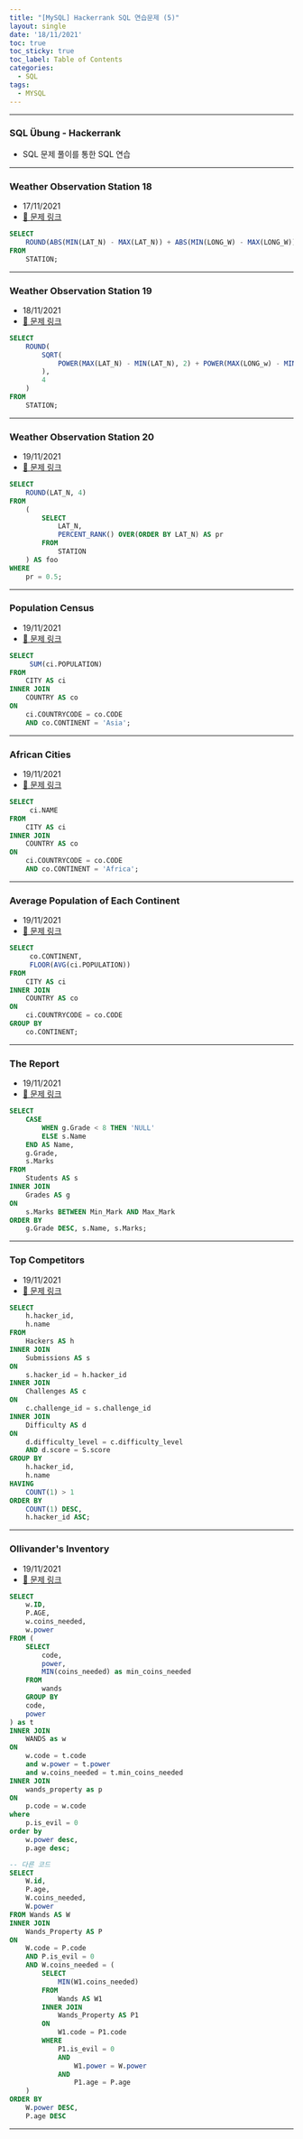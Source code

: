 ```yaml
---
title: "[MySQL] Hackerrank SQL 연습문제 (5)"
layout: single
date: '18/11/2021'
toc: true
toc_sticky: true
toc_label: Table of Contents
categories:
  - SQL
tags:
  - MYSQL
---
```


---
### SQL Übung - Hackerrank
* SQL 문제 풀이를 통한 SQL 연습

---

### Weather Observation Station 18
* 17/11/2021
* [🔗 문제 링크](https://www.hackerrank.com/challenges/weather-observation-station-18/problem?isFullScreen=true)

```sql
SELECT
    ROUND(ABS(MIN(LAT_N) - MAX(LAT_N)) + ABS(MIN(LONG_W) - MAX(LONG_W)), 4)
FROM
    STATION;

```

---

### Weather Observation Station 19
* 18/11/2021
* [🔗 문제 링크](https://www.hackerrank.com/challenges/weather-observation-station-19/problem?isFullScreen=true)

```sql
SELECT
    ROUND(
        SQRT(
            POWER(MAX(LAT_N) - MIN(LAT_N), 2) + POWER(MAX(LONG_w) - MIN(LONG_W), 2)
        ),
        4
    )
FROM
    STATION;

```

---

### Weather Observation Station 20
* 19/11/2021
* [🔗 문제 링크](https://www.hackerrank.com/challenges/weather-observation-station-20/problem?isFullScreen=false)

```sql
SELECT
    ROUND(LAT_N, 4)
FROM 
    (
        SELECT
            LAT_N,
            PERCENT_RANK() OVER(ORDER BY LAT_N) AS pr
        FROM 
            STATION
    ) AS foo
WHERE
    pr = 0.5;

```

---

### Population Census
* 19/11/2021
* [🔗 문제 링크](https://www.hackerrank.com/challenges/asian-population/problem?isFullScreen=true)

```sql
SELECT
     SUM(ci.POPULATION)    
FROM
    CITY AS ci
INNER JOIN
    COUNTRY AS co
ON 
    ci.COUNTRYCODE = co.CODE
    AND co.CONTINENT = 'Asia';

```

---

### African Cities
* 19/11/2021
* [🔗 문제 링크](https://www.hackerrank.com/challenges/african-cities/problem?isFullScreen=true)

```sql
SELECT
     ci.NAME
FROM
    CITY AS ci
INNER JOIN
    COUNTRY AS co
ON 
    ci.COUNTRYCODE = co.CODE
    AND co.CONTINENT = 'Africa';

```

---

### Average Population of Each Continent
* 19/11/2021
* [🔗 문제 링크](https://www.hackerrank.com/challenges/average-population-of-each-continent/problem?isFullScreen=true)

```sql
SELECT
     co.CONTINENT,
     FLOOR(AVG(ci.POPULATION))
FROM
    CITY AS ci
INNER JOIN
    COUNTRY AS co
ON 
    ci.COUNTRYCODE = co.CODE
GROUP BY
    co.CONTINENT;

```

---


### The Report
* 19/11/2021
* [🔗 문제 링크](https://www.hackerrank.com/challenges/the-report/problem?isFullScreen=true)

```sql
SELECT
    CASE 
        WHEN g.Grade < 8 THEN 'NULL'
        ELSE s.Name
    END AS Name,
    g.Grade,
    s.Marks
FROM
    Students AS s
INNER JOIN
    Grades AS g
ON
    s.Marks BETWEEN Min_Mark AND Max_Mark
ORDER BY
    g.Grade DESC, s.Name, s.Marks;

```

---

### Top Competitors
* 19/11/2021
* [🔗 문제 링크](https://www.hackerrank.com/challenges/full-score/problem?isFullScreen=true)

```sql
SELECT
    h.hacker_id,
    h.name
FROM
    Hackers AS h
INNER JOIN
    Submissions AS s
ON
    s.hacker_id = h.hacker_id
INNER JOIN
    Challenges AS c
ON
    c.challenge_id = s.challenge_id
INNER JOIN
    Difficulty AS d
ON
    d.difficulty_level = c.difficulty_level
    AND d.score = S.score
GROUP BY
    h.hacker_id,
    h.name
HAVING 
    COUNT(1) > 1
ORDER BY
    COUNT(1) DESC,
    h.hacker_id ASC;

```

---

### Ollivander's Inventory
* 19/11/2021
* [🔗 문제 링크](https://www.hackerrank.com/challenges/harry-potter-and-wands/problem?isFullScreen=true)

```sql
SELECT 
    w.ID, 
    P.AGE, 
    w.coins_needed, 
    w.power
FROM (
    SELECT 
        code, 
        power,
        MIN(coins_needed) as min_coins_needed
    FROM 
        wands 
    GROUP BY
    code, 
    power
) as t
INNER JOIN
    WANDS as w
ON 
    w.code = t.code 
    and w.power = t.power 
    and w.coins_needed = t.min_coins_needed
INNER JOIN 
    wands_property as p
ON 
    p.code = w.code
where 
    p.is_evil = 0
order by 
    w.power desc, 
    p.age desc;

-- 다른 코드
SELECT
    W.id, 
    P.age, 
    W.coins_needed, 
    W.power
FROM Wands AS W
INNER JOIN 
    Wands_Property AS P 
ON 
    W.code = P.code
    AND P.is_evil = 0
    AND W.coins_needed = (
        SELECT 
            MIN(W1.coins_needed)
        FROM 
            Wands AS W1
        INNER JOIN 
            Wands_Property AS P1 
        ON 
            W1.code = P1.code
        WHERE 
            P1.is_evil = 0 
            AND 
                W1.power = W.power
            AND 
                P1.age = P.age
    )
ORDER BY 
    W.power DESC, 
    P.age DESC
```

---